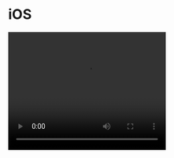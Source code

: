 # iOS
<video width="320" height="240" controls>
  <source src="simpleMusic.mov" type="video/mp4">
</video>